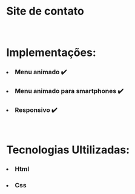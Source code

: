 # Site de contato

<br>

# Implementações:

### <li> Menu animado ✔️

### <li> Menu animado para smartphones ✔️

### <li> Responsivo ✔️

<br>

# Tecnologias Ultilizadas:

### <li> Html
### <li> Css
